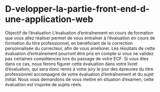 # D-velopper-la-partie-front-end-d-une-application-web
Objectif de l’évaluation L’évaluation d’entraînement en cours de formation que vous allez réaliser permet de vous entraîner à l’évaluation en cours de formation du titre professionnel, en bénéficiant de la correction personnalisée du correcteur, afin de vous améliorer. Les résultats de cette évaluation d’entraînement pourront être pris en compte si vous ne validez pas certaines compétences lors du passage de votre ECF. Si vous êtes dans ce cas, nous ferons figurer cette évaluation dans votre livret d’évaluation, qui sera donc remis à votre jury le jour des épreuves du titre professionnel accompagné de votre évaluation d’entraînement et du sujet initial. Nous vous demandons de vous mettre en situation d’examen, cette évaluation est inspirée de sujets réels.
